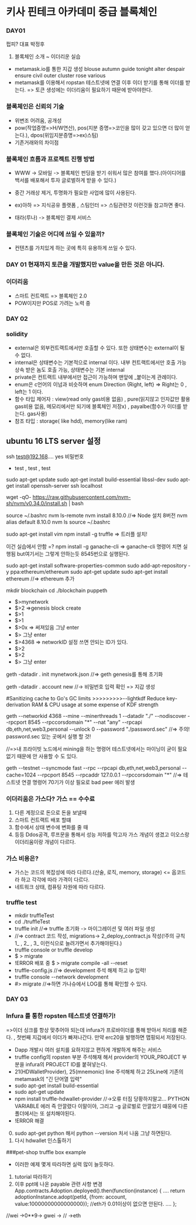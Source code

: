 # 키사 핀테크 아카데미 중급 블록체인

### DAY01
펍피? 대표 박정후
1. 블록체인 소개 ~ 이더리운 실습
- metamask.io를 통한 지갑 생성
    blouse autumn guide tonight alter despair ensure civil outer cluster rose various
- metamask를 이용해서 ropstan 테스트넷에 연결 이후 이더 받기를 통해 이더를 받는다. => 토큰 생성에는 이더리움이 필요하기 때문에 받아야한다.

### 블록체인은 신뢰의 기술
- 위변조 어려움, 공개성
- pow(작업증명=>H/W연산), pos(지분 증명=>코인을 많이 갖고 있으면 더 많이 얻는다.), dpos(위임지분증명=>ex)스팀)
- 기존거래와의 차이점 

### 블록체인 흐름과 프로젝트 진행 방법
- WWW -> 모바일 -> 블록체인 펀딩을 받기 쉬워서 많은 참여를 했다.(아이디어를 백서를 배포해서 투자 글로벌하게 받을 수 있다.)
- 중간 거래상 제거, 투명화가 필요한 사업에 많이 사용된다.

- ex)아하 => 지식공유 플랫폼 , 스팀인터 => 스팀관련것 이런것들 참고하면 좋다.
- 태라(루나) -> 블록체인 결제 서비스

### 블록체인 기술은 어디에 쓰일 수 있을끼?
- 컨텐츠를 가치있게 하는 곳에 특히 유용하게 쓰일 수 있다. 

### DAY 01 현재까지 토큰을 개발했지만 value을 만든 것은 아니다.
### 이더리움
- 스마트 컨트랙트 => 블록체인 2.0
- POW이지만 POS로 가려는 노력 중

### DAY 02

### solidity
- external은 외부컨트랙트에서만 호출할 수 있다. 또한 상태변수는 external이 될 수 없다.
- internal은 상태변수는 기본적으로 internal 이다. 내부 컨트랙트에서만 호출 가능 상속 받은 놈도 호출 가능, 상태변수는 기본 internal
- private은 컨트랙트 내부에서만 접근이 가능하며 맨앞에 _붙이는게 관례이다.
- enum은 c언어의 이넘과 비슷하며 enum Direction {Right, left} => Right는 0 , left는 1 이다.
- 함수 타입 제어자 : view(read only gas비용 없음) , pure(읽지않고 인자값만 활용 gas비용 없음, 메모리에서만 되기에 블록체인 저장x) , payalbe(함수가 이더를 받는다. gas사용)
- 참조 타입 : storage( like hdd), memory(like ram)

## ubuntu 16 LTS server 설정
ssh test@192.168.... yes 비밀번호
- test , test , test

sudo apt-get update
sudo apt-get install build-essential libssl-dev
sudo apt-get install openssh-server
ssh localhost

wget -qO- https://raw.githubusercontent.com/nvm-sh/nvm/v0.34.0/install.sh | bash

source ~/.bashrc
nvm ls-remote
nvm install 8.10.0  //=> Node 설치 8버전
nvm alias default 8.10.0
nvm ls
source ~/.bashrc

sudo apt-get install vim
npm install -g truffle => 트러플 설치!

이건 실습에서 안함 =? npm install -g ganache-cli  => ganache-cli 명령어 치면 실행됨 but여기서는 그렇게 안하는듯 8545번으로 실행된다.

sudo apt-get install software-properties-common
sudo add-apt-repository -y ppa:ethereum/ethereum
sudo apt-get update
sudo apt-get install ethereum //=> ethereum 추가

mkdir blockchain
cd ./blockchain
puppeth
- $>mynetwork
- $>2 =>genesis block create
- $>1
- $>1
- $>0x => 써져있음 그냥 enter
- $> 그냥 enter
- $>4368 => networkID 설정 쓰면 안되는 ID가 있다.
- $>2
- $>2
- $> 그냥 enter

geth -datadir . init mynetwork.json //=> geth genesis를 통해 초기화

geth -datadir . account new //-> 비밀번호 입력 확인  => 지갑 생성

#Sanitizing cache to Go's GC limits >>>>>>>>>--lightkdf Reduce key-derivation RAM & CPU usage at some expense of KDF strength

geth --networkid 4368 --mine --minerthreads 1 --datadir "./" --nodiscover --rpcport 8545  --rpccorsdomain "*" --nat "any" --rpcapi db,eth,net,web3,personal --unlock 0 --password "./password.sec"
//=> 주의! password.sec 있는 곳에서 실행 할 것!

//=>내 프라이빗 노드에서 mining을 하는 명령어 테스트넷에서는 마이닝이 굳이 필요없기 때문에 안 사용할 수 도 있다. 

geth --testnet --syncmode fast --rpc --rpcapi db,eth,net,web3,personal --cache=1024 --rpcport 8545 --rpcaddr 127.0.0.1 --rpccorsdomain "*" 
//=> 테스트넷 연결 명령어 70기가 이상 필요로 bad peer 에러 발생

### 이더리움은 가스다? 가스 == 수수료
1. 다른 계정으로 돈으로 돈을 보낼때
2. 스마트 컨트랙트 배포 할떄
3. 함수에서 상태 변수에 변화를 줄 때
4. 등등
Ddos공격, 루프문을 통해서 성능 저하를 막고자 가스 개념이 생겼고 이오스랑 이더리움이랑 개념이 다르다.

### 가스 비용은?
- 가스는 코드의 복잡성에 따라 다르다.(산술, 로직, memory, storage) <= 옵코드 라 하고 각각에 따라 가격이 다르다. 
- 네트워크 상태, 컴퓨팅 자원에 따라 다르다.


### truffle test
- mkdir truffleTest
- cd ./truffleTest
- truffle init  //=> truffle 초기화 -> 마이그레이션 및 여러 파일 생성 
- //=> contract 코드 작성, migrations-> 2_deploy_contract.js 작성(!주의 규칙 1_ , 2_ , 3_ 이런식으로 늘려가면서 추가해야된다.)
- truffle console or truffle develop
- $ > migrate 
- !ERROR 배포 중  $ > migrate compile -all --reset
- truffle-config.js //=> development 주석 해제 하고 ip 입력!
- truffle console --network development
- #> migrate    //=>하면 가나슈에서 LOG를 통해 확인할 수 있다.

### DAY 03

### Infura 를 통한 ropsten 테스트넷 연결하기!
=>이더 싱크를 항상 맞추어야 되는데 infura가 프로바이더를 통해 받아서 처리를 해준다.  , 첫번째 지갑에서 이더가 빠져나간다. 만약 erc20을 발행하면 맵핑되서 저장된다.
- Dapp 개발시 여러 설치를 요하지않고 편하게 개발하게 해주는 서비스
- truffle config의 ropsten 부분 주석해재 해서 provider의 YOUR_PROJECT 부분을 infura의 PROJECT ID를 붙혀넣는다.
- 21(HDWalletProvider), 25(mnemonic) line 주석해체 하고 25Line에 기존의 metamask의 "긴 단어열 입력"
- sudo apt-get install build-essential
- sudo apt-get update
- npm install truffle-hdwallet-provider //->오류 터짐 당황하지말고... PYTHON VARIABLE 에러 즉 안깔렸다 이말이야, 그리고 -g 글로벌로 안깔았기 떄뭉에 다른 폴더에서는 또 설치해야된다.
- !ERROR 해결
0. sudo apt-get python 해서 python --version 처서 나옴 그냥 하면된다.
1. 다시 hdwallet 인스톨하기

###pet-shop truffle box example 
- 이러한 예제 몇게 따라하면 실력 많이 늘듯하다.
1. tutorial 따라하기
2. 이후 ppt에 나온 payable 관련 사항 변경
  App.contracts.Adoption.deployed().then(function(instance) {
    ....
    return adoptionInstance.adopt(petId, {from: account, value:10000000000000000}); //eth가 0.01이상이 없으면 안된다.
    ....
};

//wei ->0**9-> gwei -> // ->eth